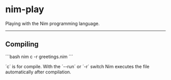 # nim-play

Playing with the Nim programming language.

---

## Compiling

´´´bash
nim c -r greetings.nim
´´´

´c´ is for compile.
With the ´--run´ or ´-r´ switch Nim executes the file automatically after compilation.